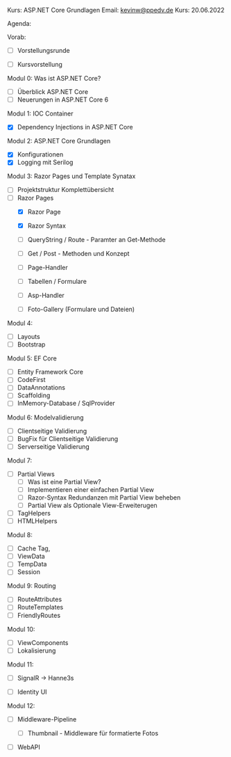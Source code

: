 Kurs:       ASP.NET Core Grundlagen
Email:      kevinw@ppedv.de
Kurs:       20.06.2022


Agenda: 

Vorab:
- [ ] Vorstellungsrunde
- [ ] Kursvorstellung


Modul 0: Was ist ASP.NET Core?
- [ ] Überblick ASP.NET Core
- [ ] Neuerungen in ASP.NET Core 6

Modul 1: IOC Container
- [x] Dependency Injections in ASP.NET Core

Modul 2: ASP.NET Core Grundlagen
- [x] Konfigurationen
- [x] Logging mit Serilog

Modul 3: Razor Pages und Template Synatax
- [ ] Projektstruktur Komplettübersicht
- [ ] Razor Pages 
    - [x] Razor Page
    - [x] Razor Syntax
    - [ ] QueryString / Route - Paramter an Get-Methode

    - [ ] Get / Post - Methoden und Konzept

    - [ ] Page-Handler 
    - [ ] Tabellen / Formulare
    - [ ] Asp-Handler
    - [ ] Foto-Gallery (Formulare und Dateien)

Modul 4: 
- [ ] Layouts
- [ ] Bootstrap

Modul 5: EF Core
- [ ] Entity Framework Core
- [ ] CodeFirst
- [ ] DataAnnotations
- [ ] Scaffolding
- [ ] InMemory-Database / SqlProvider

Modul 6: Modelvalidierung
- [ ]  Clientseitige Validierung
- [ ]  BugFix für Clientseitige Validierung
- [ ]  Serverseitige Validierung

Modul 7: 
- [ ] Partial Views
    - [ ] Was ist eine Partial View?
    - [ ] Implementieren einer einfachen Partial View
    - [ ] Razor-Syntax Redundanzen mit Partial View beheben 
    - [ ] Partial View als Optionale View-Erweiterugen 
- [ ] TagHelpers
- [ ] HTMLHelpers

Modul 8:
- [ ] Cache Tag,
- [ ] ViewData
- [ ] TempData
- [ ] Session

Modul 9: Routing
- [ ] RouteAttributes
- [ ] RouteTemplates
- [ ] FriendlyRoutes

Modul 10: 
- [ ] ViewComponents
- [ ] Lokalisierung 
  
Modul 11: 
- [ ] SignalR -> Hanne3s
- [ ] Identity UI 


Modul 12:
- [ ] Middleware-Pipeline
    - [ ] Thumbnail - Middleware für formatierte Fotos

- [ ] WebAPI 












